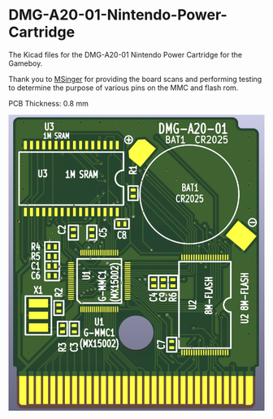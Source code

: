 # DMG-A20-01-Nintendo-Power-Cartridge
The Kicad files for the DMG-A20-01 Nintendo Power Cartridge for the Gameboy.

Thank you to [MSinger](https://github.com/msinger) for providing the board scans and performing testing to determine the purpose of various pins on the MMC and flash rom. 

PCB Thickness: 0.8 mm

![image](https://github.com/RWeick/DMG-A20-01-Nintendo-Power-Cartridge/blob/main/DMG-A20-01.png)
